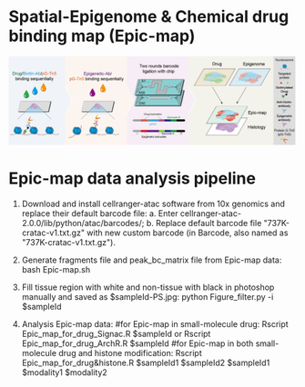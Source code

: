 # Spatial-Epigenome & Chemical drug binding map (Epic-map)
![image](https://github.com/jiangfuqing/Epic-map/blob/main/Epic-map.jpg)

# Epic-map data analysis pipeline
1. Download and install cellranger-atac software from 10x genomics and replace their default barcode file:
a. Enter cellranger-atac-2.0.0/lib/python/atac/barcodes/;
b. Replace default barcode file "737K-cratac-v1.txt.gz" with new custom barcode (in Barcode, also named as "737K-cratac-v1.txt.gz").

2. Generate fragments file and peak_bc_matrix file from Epic-map data:
bash Epic-map.sh

3. Fill tissue region with white and non-tissue with black in photoshop manually and saved as $sampleId-PS.jpg:
python Figure_filter.py -i $sampleId

4. Analysis Epic-map data:
#for Epic-map in small-molecule drug:
Rscript Epic_map_for_drug_Signac.R $sampleId or Rscript Epic_map_for_drug_ArchR.R $sampleId
#for Epic-map in both small-molecule drug and histone modification:
Rscript Epic_map_for_drug&histone.R $sampleId1 $sampleId2 $sampleId1 $modality1 $modality2
